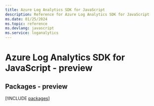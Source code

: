 ```yaml
---
title: Azure Log Analytics SDK for JavaScript
description: Reference for Azure Log Analytics SDK for JavaScript
ms.date: 01/25/2024
ms.topic: reference
ms.devlang: javascript
ms.service: loganalytics
---
```

# Azure Log Analytics SDK for JavaScript - preview
## Packages - preview
[!INCLUDE [packages](log-analytics-index.md)]